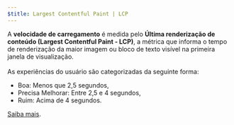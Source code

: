 ```yaml
---
$title: Largest Contentful Paint | LCP
---
```


A **velocidade de carregamento** é medida pelo **Última renderização de conteúdo (Largest Contentful Paint - LCP)**, a métrica que informa o tempo de renderização da maior imagem ou bloco de texto visível na primeira janela de visualização.<br><br>As experiências do usuário são categorizadas da seguinte forma:

- Boa: Menos que 2,5 segundos,
- Precisa Melhorar: Entre 2,5 e 4 segundos,
- Ruim: Acima de 4 segundos.

[Saiba mais](https://web.dev/lcp/).
